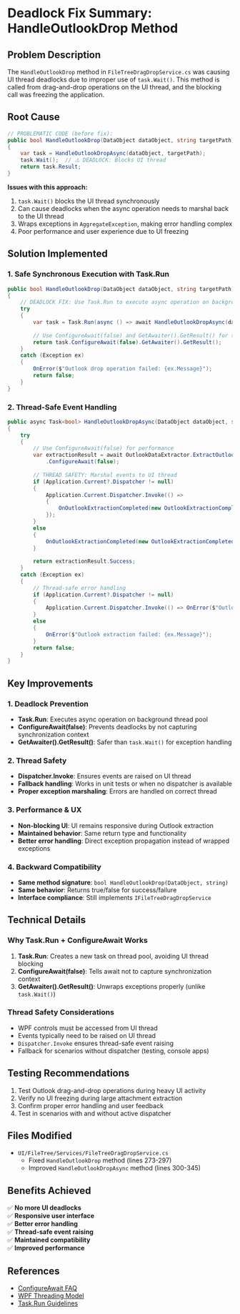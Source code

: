 # Deadlock Fix Summary: HandleOutlookDrop Method

## Problem Description
The `HandleOutlookDrop` method in `FileTreeDragDropService.cs` was causing UI thread deadlocks due to improper use of `task.Wait()`. This method is called from drag-and-drop operations on the UI thread, and the blocking call was freezing the application.

## Root Cause
```csharp
// PROBLEMATIC CODE (before fix):
public bool HandleOutlookDrop(DataObject dataObject, string targetPath)
{
    var task = HandleOutlookDropAsync(dataObject, targetPath);
    task.Wait();  // ⚠️ DEADLOCK: Blocks UI thread
    return task.Result;
}
```

**Issues with this approach:**
1. `task.Wait()` blocks the UI thread synchronously
2. Can cause deadlocks when the async operation needs to marshal back to the UI thread
3. Wraps exceptions in `AggregateException`, making error handling complex
4. Poor performance and user experience due to UI freezing

## Solution Implemented

### 1. Safe Synchronous Execution with Task.Run
```csharp
public bool HandleOutlookDrop(DataObject dataObject, string targetPath)
{
    // DEADLOCK FIX: Use Task.Run to execute async operation on background thread
    try
    {
        var task = Task.Run(async () => await HandleOutlookDropAsync(dataObject, targetPath));
        
        // Use ConfigureAwait(false) and GetAwaiter().GetResult() for safer waiting
        return task.ConfigureAwait(false).GetAwaiter().GetResult();
    }
    catch (Exception ex)
    {
        OnError($"Outlook drop operation failed: {ex.Message}");
        return false;
    }
}
```

### 2. Thread-Safe Event Handling
```csharp
public async Task<bool> HandleOutlookDropAsync(DataObject dataObject, string targetPath)
{
    try
    {
        // Use ConfigureAwait(false) for performance
        var extractionResult = await OutlookDataExtractor.ExtractOutlookFilesAsync(dataObject, targetPath)
            .ConfigureAwait(false);
        
        // THREAD SAFETY: Marshal events to UI thread
        if (Application.Current?.Dispatcher != null)
        {
            Application.Current.Dispatcher.Invoke(() =>
            {
                OnOutlookExtractionCompleted(new OutlookExtractionCompletedEventArgs(extractionResult, targetPath));
            });
        }
        else
        {
            OnOutlookExtractionCompleted(new OutlookExtractionCompletedEventArgs(extractionResult, targetPath));
        }
        
        return extractionResult.Success;
    }
    catch (Exception ex)
    {
        // Thread-safe error handling
        if (Application.Current?.Dispatcher != null)
        {
            Application.Current.Dispatcher.Invoke(() => OnError($"Outlook extraction failed: {ex.Message}"));
        }
        else
        {
            OnError($"Outlook extraction failed: {ex.Message}");
        }
        return false;
    }
}
```

## Key Improvements

### 1. Deadlock Prevention
- **Task.Run**: Executes async operation on background thread pool
- **ConfigureAwait(false)**: Prevents deadlocks by not capturing synchronization context
- **GetAwaiter().GetResult()**: Safer than `task.Wait()` for exception handling

### 2. Thread Safety
- **Dispatcher.Invoke**: Ensures events are raised on UI thread
- **Fallback handling**: Works in unit tests or when no dispatcher is available
- **Proper exception marshaling**: Errors are handled on correct thread

### 3. Performance & UX
- **Non-blocking UI**: UI remains responsive during Outlook extraction
- **Maintained behavior**: Same return type and functionality
- **Better error handling**: Direct exception propagation instead of wrapped exceptions

### 4. Backward Compatibility
- **Same method signature**: `bool HandleOutlookDrop(DataObject, string)`
- **Same behavior**: Returns true/false for success/failure
- **Interface compliance**: Still implements `IFileTreeDragDropService`

## Technical Details

### Why Task.Run + ConfigureAwait Works
1. **Task.Run**: Creates a new task on thread pool, avoiding UI thread blocking
2. **ConfigureAwait(false)**: Tells await not to capture synchronization context
3. **GetAwaiter().GetResult()**: Unwraps exceptions properly (unlike `task.Wait()`)

### Thread Safety Considerations
- WPF controls must be accessed from UI thread
- Events typically need to be raised on UI thread
- `Dispatcher.Invoke` ensures thread-safe event raising
- Fallback for scenarios without dispatcher (testing, console apps)

## Testing Recommendations
1. Test Outlook drag-and-drop operations during heavy UI activity
2. Verify no UI freezing during large attachment extraction
3. Confirm proper error handling and user feedback
4. Test in scenarios with and without active dispatcher

## Files Modified
- `UI/FileTree/Services/FileTreeDragDropService.cs`
  - Fixed `HandleOutlookDrop` method (lines 273-297)
  - Improved `HandleOutlookDropAsync` method (lines 300-345)

## Benefits Achieved
✅ **No more UI deadlocks**  
✅ **Responsive user interface**  
✅ **Better error handling**  
✅ **Thread-safe event raising**  
✅ **Maintained compatibility**  
✅ **Improved performance**

## References
- [ConfigureAwait FAQ](https://devblogs.microsoft.com/dotnet/configureawait-faq/)
- [WPF Threading Model](https://docs.microsoft.com/en-us/dotnet/desktop/wpf/advanced/threading-model)
- [Task.Run Guidelines](https://docs.microsoft.com/en-us/dotnet/standard/asynchronous-programming-patterns/task-based-asynchronous-pattern-tap) 